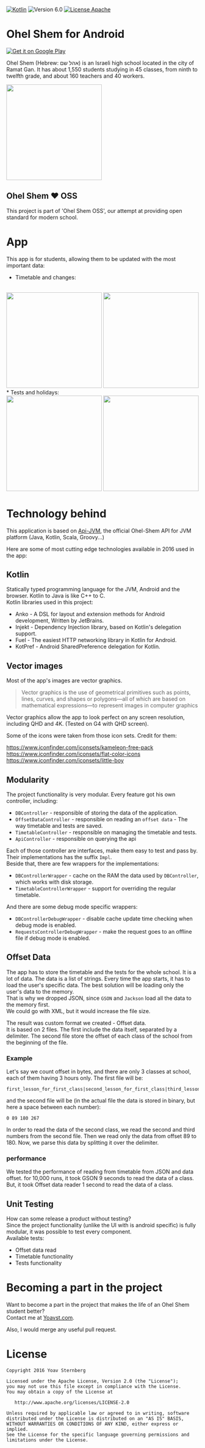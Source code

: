 [![Kotlin](https://img.shields.io/badge/kotlin-1.0.0-blue.svg)](http://kotlinlang.org) ![Version 6.0](https://img.shields.io/badge/Version-6.0-yellow.svg) [![License Apache](https://img.shields.io/badge/License-Apache%202.0-red.svg)](http://www.apache.org/licenses/LICENSE-2.0)

Ohel Shem for Android
===========

[![Get it on Google Play](http://i.imgur.com/NIZaIXm.png?1)](https://play.google.com/store/apps/details?id=com.yoavst.changesystemohelshem)

Ohel Shem (Hebrew: אהל שם‎) is an Israeli high school located in the city of Ramat Gan. 
It has about 1,550 students studying in 45 classes, from ninth to twelfth grade, and about 160 teachers and 40 workers.

<img src="http://imgur.com/Ymo1qoh.jpg" width="250">

## Ohel Shem :heart: OSS
This project is part of 'Ohel Shem OSS', our attempt at providing open standard for modern school.

# App

This app is for students, allowing them to be updated with the most important data:

* Timetable and changes:
<br>
<img src="http://imgur.com/wZt4JKU.jpg" width="250">
<img src="http://imgur.com/HU0PnXQ.jpg" width="250">
* Tests and holidays:
<br>
<img src="http://imgur.com/ozhbftx.jpg" width="250">
<img src="http://imgur.com/kTPJ9Kr.jpg" width="250">


# Technology behind

This application is based on [Api-JVM](http://ohelshem.github.io/api-jvm/), the official Ohel-Shem API for JVM platform (Java, Kotlin, Scala, Groovy...) 

Here are some of most cutting edge technologies available in 2016 used in the app:

## Kotlin
Statically typed programming language for the JVM, Android and the browser. Kotlin to Java is like C++ to C.  
Kotlin libraries used in this project:

* Anko - A DSL for layout and extension methods for Android development, Written  by JetBrains.
* Injekt - Dependency Injection library, based on Kotlin's delegation support.
* Fuel - The easiest HTTP networking library in Kotlin for Android.
* KotPref - Android SharedPreference delegation for Kotlin.

## Vector images
Most of the app's images are vector graphics.  
> Vector graphics is the use of geometrical primitives such as points, lines, curves, and shapes or polygons—all of which are based on mathematical expressions—to represent images in computer graphics 

Vector graphics allow the app to look perfect on any screen resolution, including QHD and 4K. (Tested on G4 with QHD screen).

Some of the icons were taken from those icon sets. Credit for them:

https://www.iconfinder.com/iconsets/kameleon-free-pack  
https://www.iconfinder.com/iconsets/flat-color-icons
https://www.iconfinder.com/iconsets/little-boy

## Modularity
The project functionality is very modular. Every feature got his own controller, including:

* `DBController` - responsible of storing the data of the application.
* `OffsetDataController` - responsible on reading an `offset data` - The way timetable and tests are saved.
* `TimetableController` - responsible on managing the timetable and tests.
* `ApiController` - responsible on querying the api

Each of those controller are interfaces, make them easy to test and pass by. Their implementations has the suffix `Impl`.  
Beside that, there are few wrappers for the implementations:

* `DBControllerWrapper` - cache on the RAM the data used by `DBController`, which works with disk storage.
* `TimetableControllerWrapper` - support for overriding the regular timetable.

And there are some debug mode specific wrappers:

* `DBControllerDebugWrapper` - disable cache update time checking when debug mode is enabled.
* `RequestsControllerDebugWrapper` - make the request goes to an offline file if debug mode is enabled.

## Offset Data
The app has to store the timetable and the tests for the whole school. It is a lot of data.
The data is a list of strings.
Every time the app starts, it has to load the user's specific data.
The best solution will be loading only the user's data to the memory.  
That is why we dropped JSON, since `GSON` and `Jackson` load all the data to the memory first.  
We could go with XML, but it would increase the file size.  

The result was custom format we created - Offset data.  
It is based on 2 files. The first include the data itself, separated by a delimiter. 
The second file store the offset of each class of the school from the beginning of the file.

### Example
Let's say we count offset in bytes, and there are only 3 classes at school, each of them having 3 hours only.
The first file will be:
```
first_lesson_for_first_class|second_lesson_for_first_class|third_lesson_for_first_class|first_lesson_for_second_class|second_lesson_for_second_class|third_lesson_for_second_class|first_lesson_for_third_class|second_lesson_for_third_class|third_lesson_for_third_class
```

and the second file will be (in the actual file the data is stored in binary, but here a space between each number):

```
0 89 180 267
```

In order to read the data of the second class, we read the second and third numbers from the second file. Then we read only the data from offset 89 to 180.
Now, we parse this data by splitting it over the delimiter.

### performance
We tested the performance of reading from timetable from JSON and data offset.
for 10,000 runs, it took GSON 9 seconds to read the data of a class. But, it took Offset data reader 1 second to read the data of a class.

## Unit Testing
How can some release a product without testing?  
Since the project functionality (unlike the UI with is android specific) is fully modular, it was possible to test every component.  
Available tests:

* Offset data read
* Timetable functionality
* Tests functionality

# Becoming a part in the project
Want to become a part in the project that makes the life of an Ohel Shem student better?  
Contact me at [Yoavst.com](http://yoavst.com).

Also, I would merge any useful pull request.

# License

    Copyright 2016 Yoav Sternberg

    Licensed under the Apache License, Version 2.0 (the "License");
    you may not use this file except in compliance with the License.
    You may obtain a copy of the License at

       http://www.apache.org/licenses/LICENSE-2.0

    Unless required by applicable law or agreed to in writing, software
    distributed under the License is distributed on an "AS IS" BASIS,
    WITHOUT WARRANTIES OR CONDITIONS OF ANY KIND, either express or implied.
    See the License for the specific language governing permissions and
    limitations under the License.
